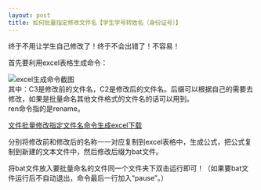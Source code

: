 ```yaml
---
layout: post
title: 如何批量指定修改文件名【学生学号转姓名（身份证号）】
---
```


终于不用让学生自己修改了！终于不会出错了！不容易！

<!--more-->

首先要利用excel表格生成命令：

![excel生成命令截图](https://raw.githubusercontent.com/zhenyangleo/zhenyangleo.github.io/master/post-image/20181001-%E4%BB%A3%E7%A0%81%E7%94%9F%E6%88%90%E5%85%AC%E5%BC%8Fexcel.png)    
其中：C3是修改前的文件名，C2是修改后的文件名。后缀可以根据自己的需要去修改，如果是批量命名其他文件格式的文件名的话可以用到。    
ren命令指的是rename。    

[文件批量修改指定文件名命令生成excel下载](https://share.weiyun.com/5NZYvdN)

分别将修改前和修改后的名称一一对应复制到excel表格中，生成公式，把公式复制到新建的文本文件中，然后修改后缀为bat文件。    

将bat文件放入要批量命名的文件同一个文件夹下双击运行即可！（如果要bat文件运行后不自动退出，命令最后一行加入“pause”。）

